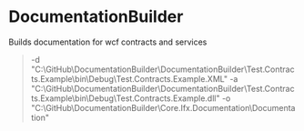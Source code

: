 # DocumentationBuilder
Builds documentation for wcf contracts and services

> -d "C:\GitHub\DocumentationBuilder\DocumentationBuilder\Test.Contracts.Example\bin\Debug\Test.Contracts.Example.XML" -a "C:\GitHub\DocumentationBuilder\DocumentationBuilder\Test.Contracts.Example\bin\Debug\Test.Contracts.Example.dll" -o "C:\GitHub\DocumentationBuilder\Core.Ifx.Documentation\Documentation"